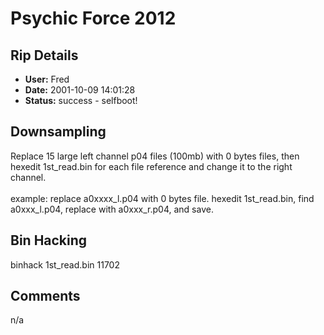 # Psychic Force 2012

## Rip Details

- **User:** Fred
- **Date:** 2001-10-09 14:01:28
- **Status:** success - selfboot!

## Downsampling

Replace 15 large left channel p04 files (100mb) with 0 bytes files, then hexedit 1st_read.bin for each file reference and change it to the right channel.<br /><br />example: replace a0xxxx_l.p04 with 0 bytes file.  hexedit 1st_read.bin, find a0xxx_l.p04, replace with a0xxx_r.p04, and save.

## Bin Hacking

binhack 1st_read.bin 11702

## Comments

n/a

